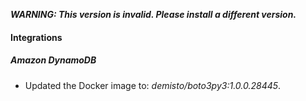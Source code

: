 ***WARNING: This version is invalid. Please install a different version.***

#### Integrations
##### Amazon DynamoDB
- Updated the Docker image to: *demisto/boto3py3:1.0.0.28445*.
